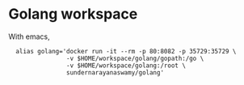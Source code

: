 # Golang workspace

  With emacs,
```
  alias golang='docker run -it --rm -p 80:8082 -p 35729:35729 \
                -v $HOME/workspace/golang/gopath:/go \
                -v $HOME/workspace/golang:/root \
                sundernarayanaswamy/golang'
```
